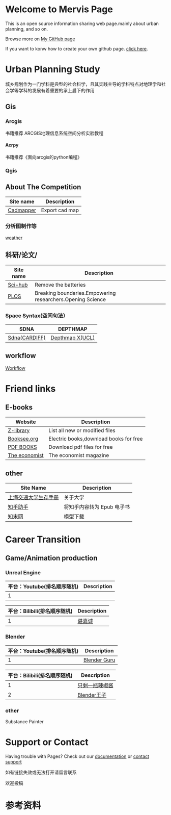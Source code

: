 # Welcome to Mervis Page

This is an open source information sharing web page.mainly about urban planning, and so on.

Browse more on [My GitHub page](https://github.com/MervisDevo/mervis.github.io/edit/main/README.md)

If you want to konw how to create your own github page. [click here](https://docs.github.com/en/github/writing-on-github/getting-started-with-writing-and-formatting-on-github/basic-writing-and-formatting-syntax).

# Urban Planning Study

城乡规划作为一门学科是典型的社会科学，且其实践主导的学科特点对地理学和社会学等学科的发展有着重要的承上启下的作用

## Gis

### Arcgis

书籍推荐    ARCGIS地理信息系统空间分析实验教程

#### Acrpy    

书籍推荐《面向arcgis的python编程》

### Qgis

## About The Competition

| Site name | Description |
| --- | --- |
| [Cadmapper](https://cadmapper.com/) | Export cad map |

### 分析图制作等

[weather](https://www.meteoblue.com/en/weather/week/zhangjiaping_china_7517777)

## 科研/论文/

| Site name | Description |
| --- | --- |
| [Sci-hub](www.sci-hub.com) | Remove the batteries |
| [PLOS](https://plos.org/) | Breaking boundaries.Empowering researchers.Opening Science |

### Space Syntax(空间句法）

| SDNA | DEPTHMAP |
| --- | --- |
| [Sdna(CARDIFF)](https://sdna.cardiff.ac.uk/sdna/) | [Depthmap X(UCL)](https://spacegroupucl.github.io/depthmapX/) |

## workflow

[Workflow](https://super-workflow.com/)

[](https://ambientcg.com/)

# Friend links

## E-books

| Website | Description |
| --- | --- |
| [Z-library](https://zh.fr1lib.org/) | List all new or modified files |
| [Booksee.org](https://en.booksee.org/) | Electric books,download books for free |
| [PDF BOOKS](https://www.pdfdrive.com/) | Download pdf files for free |
| [The economist](https://github.com/nailperry-zd/The-Economist) | The economist magazine |

## other

| Site Name | Description |
| --- | --- |
| [上海交通大学生存手册](https://survivesjtu.gitbook.io/survivesjtumanual/li-zhi-pian/huan-ying-lai-dao-shang-hai-jiao-tong-da-xue) | 关于大学 |
| [知乎助手](https://github.com/YaoZeyuan/ZhihuHelp) | 将知乎内容转为 Epub 电子书 |
| [知末网](https://www.znzmo.com/) | 模型下载 |

# Career Transition

## Game/Animation production

### Unreal Engine

| 平台：Youtube(排名顺序随机) | Description |
| --- | --- |
| 1 |  |

| 平台：Bilibili(排名顺序随机) | Description |
| --- | --- |
| 1 | [谌嘉诚](https://space.bilibili.com/31898841?from=search&seid=7683564657252098117&spm_id_from=333.337.0.0) |

### Blender

| 平台：Youtube(排名顺序随机) | Description |
| --- | --- |
| 1 | [Blender Guru](https://www.youtube.com/c/BlenderGuruOfficial) |

| 平台：Bilibili(排名顺序随机) | Description |
| --- | --- |
| 1 | [只剩一瓶辣椒酱](https://space.bilibili.com/35723238?spm_id_from=333.788.b_765f64657363.3) |
| 2 | [Blender王子](https://space.bilibili.com/88934404?from=search&seid=17070208058755635080&spm_id_from=333.337.0.0) |

### other

Substance Painter

# Support or Contact

Having trouble with Pages? Check out our [documentation](https://docs.github.com/categories/github-pages-basics/) or [contact support](https://support.github.com/contact) 

如有链接失效或无法打开请留言联系

欢迎投稿

# 参考资料
